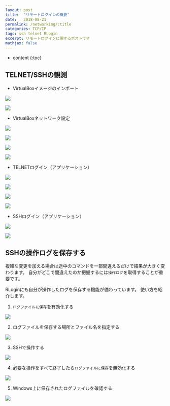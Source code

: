 ```yaml
---
layout: post
title:  "リモートログインの概要"
date:   2018-08-21
permalink: /networking/:title
categories: TCP/IP
tags: ssh telnet RLogin
excerpt: リモートログインに関するポストです
mathjax: false
---
```


* content
{:toc}

## TELNET/SSHの観測
- VirtualBoxイメージのインポート

![]({{site.baseurl}}/images/vm_inport1.png)

![]({{site.baseurl}}/images/vm_inport2.png)

- VirtualBoxネットワーク設定

![]({{site.baseurl}}/images/vm_prop1.png)

![]({{site.baseurl}}/images/vm_prop2.png)

![]({{site.baseurl}}/images/vm_prop3.png)

![]({{site.baseurl}}/images/vm_prop4.png)

- TELNETログイン（アプリケーション）

![]({{site.baseurl}}/images/rlogin1.png)

![]({{site.baseurl}}/images/rlogin2.png)

![]({{site.baseurl}}/images/rlogin3.png)

![]({{site.baseurl}}/images/rlogin4.png)

- SSHログイン（アプリケーション）

![]({{site.baseurl}}/images/rlogin5.png)

![]({{site.baseurl}}/images/rlogin6.png)

## SSHの操作ログを保存する

複雑な変更を加える場合は途中のコマンドを一部間違えるだけで結果が大きく変わります。
自分がどこで間違えたのか把握するには`操作ログ`を取得することが重要です。

RLoginにも自分が操作したログを保存する機能が備わっています。
使い方を紹介します。

1. `ログファイルに保存`を有効化する

![]({{site.baseurl}}/images/rlogin/save_to_log.png)

2. ログファイルを保存する場所とファイル名を指定する

![]({{site.baseurl}}/images/rlogin/select_log_name.png)

3. SSHで操作する

![]({{site.baseurl}}/images/rlogin/run_command.png)

4. 必要な操作をすべて終了したら`ログファイルに保存`を無効化する

![]({{site.baseurl}}/images/rlogin/checkout.png)

5. Windows上に保存されたログファイルを確認する

![]({{site.baseurl}}/images/rlogin/saved_text.png)
